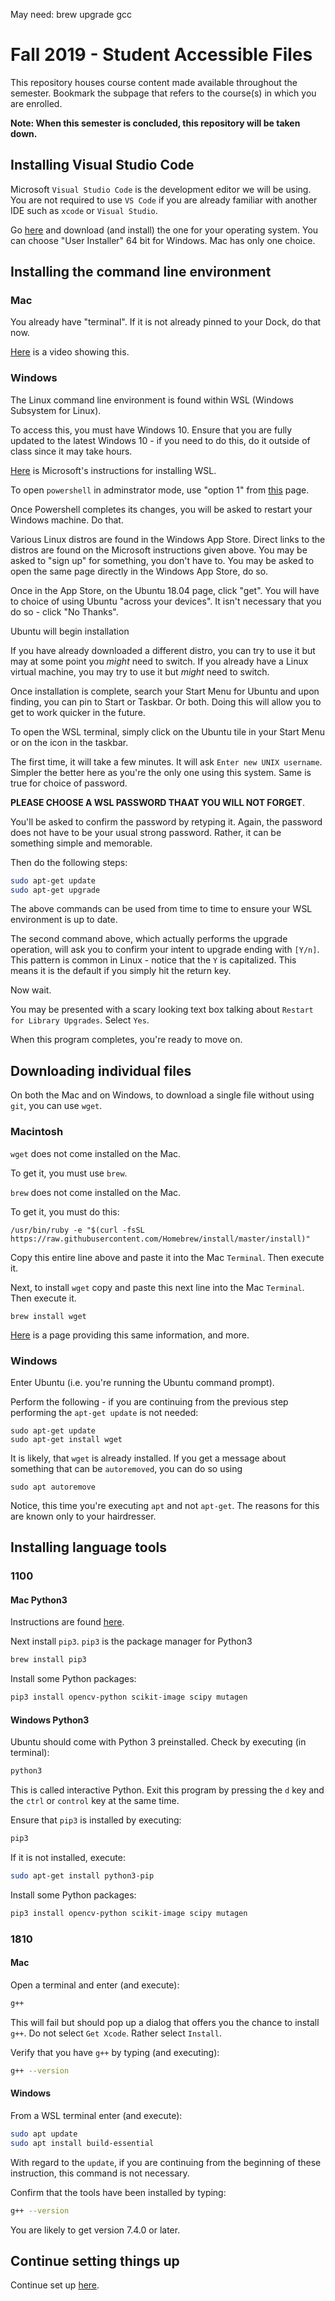May need:  brew upgrade gcc

# Fall 2019 - Student Accessible Files

This repository houses course content made available throughout the semester. Bookmark the subpage that refers to the course(s) in which you are enrolled.

**Note: When this semester is concluded, this repository will be taken down.**

## Installing Visual Studio Code

Microsoft ```Visual Studio Code``` is the development editor we will be using. You are not required to use ```VS Code``` if you are already familiar with another IDE such as ```xcode``` or ```Visual Studio```. 

Go [here](https://code.visualstudio.com/download) and download (and install) the one for your operating system. You can choose "User Installer" 64 bit for Windows. Mac has only one choice.

## Installing the command line environment

### Mac

You already have "terminal". If it is not already pinned to your Dock, do that now.

[Here](https://vimeo.com/354865351) is a video showing this.

### Windows

The Linux command line environment is found within WSL (Windows Subsystem for Linux).

To access this, you must have Windows 10. Ensure that you are fully updated to the latest Windows 10 - if you need to do this, do it outside of class since it may take hours.

[Here](https://docs.microsoft.com/en-us/windows/wsl/install-win10) is Microsoft's instructions for installing WSL.

To open ```powershell``` in adminstrator mode, use "option 1" from [this](https://www.tenforums.com/tutorials/25721-open-elevated-windows-powershell-windows-10-a.html) page.

Once Powershell completes its changes, you will be asked to restart your Windows machine. Do that.

Various Linux distros are found in the Windows App Store. Direct links to the distros are found on the Microsoft instructions given above. You may be asked to "sign up" for something, you don't have to. You may be asked to open the same page directly in the Windows App Store, do so.

Once in the App Store, on the Ubuntu 18.04 page, click "get". You will have to choice of using Ubuntu "across your devices". It isn't necessary that you do so - click "No Thanks".

Ubuntu will begin installation

If you have already downloaded a different distro, you can try to use it but may at some point you *might* need to switch. If you already have a Linux virtual machine, you may try to use it but *might* need to switch.

Once installation is complete, search your Start Menu for Ubuntu and upon finding, you can pin to Start or Taskbar. Or both. Doing this will allow you to get to work quicker in the future.

To open the WSL terminal, simply click on the Ubuntu tile in your Start Menu or on the icon in the taskbar.

The first time, it will take a few minutes. It will ask ```Enter new UNIX username```. Simpler the better here as you're the only one using this system. Same is true for choice of password. 

**PLEASE CHOOSE A WSL PASSWORD THAAT YOU WILL NOT FORGET**.

You'll be asked to confirm the password by retyping it. Again, the password does not have to be your usual strong password. Rather, it can be something simple and memorable.

Then do the following steps:

```bash
sudo apt-get update
sudo apt-get upgrade
```

The above commands can be used from time to time to ensure your WSL environment is up to date.

The second command above, which actually performs the upgrade operation, will ask you to confirm your intent to upgrade ending with ```[Y/n]```. This pattern is common in Linux - notice that the ```Y``` is capitalized. This means it is the default if you simply hit the return key.

Now wait.

You may be presented with a scary looking text box talking about ```Restart for Library Upgrades```. Select ```Yes```.

When this program completes, you're ready to move on.

## Downloading individual files

On both the Mac and on Windows, to download a single file without using ```git```, you can use ```wget```.

### Macintosh

```wget``` does not come installed on the Mac.

To get it, you must use ```brew```.

```brew``` does not come installed on the Mac.

To get it, you must do this:

```text
/usr/bin/ruby -e "$(curl -fsSL https://raw.githubusercontent.com/Homebrew/install/master/install)"
```

Copy this entire line above and paste it into the Mac ```Terminal```. Then execute it.

Next, to install ```wget``` copy and paste this next line into the Mac ```Terminal```. Then execute it.

```brew install wget```

[Here](https://www.maketecheasier.com/install-wget-mac/) is a page providing this same information, and more.

### Windows

Enter Ubuntu (i.e. you're running the Ubuntu command prompt).

Perform the following - if you are continuing from the previous step performing the ```apt-get update``` is not needed:

```text
sudo apt-get update
sudo apt-get install wget
```

It is likely, that ```wget``` is already installed. If you get a message about something that can be ```autoremoved```, you can do so using

```text
sudo apt autoremove
```

Notice, this time you're executing ```apt``` and not ```apt-get```. The reasons for this are known only to your hairdresser.

## Installing language tools

### 1100

#### Mac Python3

Instructions are found [here](https://docs.python-guide.org/starting/install3/osx/).

Next install ```pip3```. ```pip3``` is the package manager for Python3

```bash
brew install pip3
```

Install some Python packages:

```bash
pip3 install opencv-python scikit-image scipy mutagen
```

#### Windows Python3

Ubuntu should come with Python 3 preinstalled. Check by executing (in terminal):

```bash
python3
```

This is called interactive Python. Exit this program by pressing the ```d``` key and the ```ctrl``` or ```control``` key at the same time.

Ensure that ```pip3``` is installed by executing:

```bash
pip3
```

If it is not installed, execute:

```bash
sudo apt-get install python3-pip
```

Install some Python packages:

```bash
pip3 install opencv-python scikit-image scipy mutagen
```

### 1810

#### Mac

Open a terminal and enter (and execute):

```bash
g++
```

This will fail but should pop up a dialog that offers you the chance to install ```g++```. Do not select ```Get Xcode```. Rather select ```Install```.

Verify that you have ```g++``` by typing (and executing):

```bash
g++ --version
```

#### Windows

From a WSL terminal enter (and execute):

```bash
sudo apt update
sudo apt install build-essential
```

With regard to the ```update```, if you are continuing from the beginning of these instruction, this command is not necessary.

Confirm that the tools have been installed by typing:

```bash
g++ --version
```

You are likely to get version 7.4.0 or later.

## Continue setting things up

Continue set up [here](./setup_2.md).
